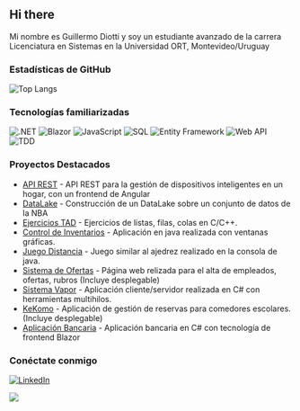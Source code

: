## Hi there 

Mi nombre es Guillermo Diotti y soy un estudiante avanzado de la carrera Licenciatura en Sistemas en la Universidad ORT, Montevideo/Uruguay

### Estadísticas de GitHub

![Top Langs](https://github-readme-stats.vercel.app/api/top-langs/?username=GuillermoDiotti&layout=compact&theme=radical)

### Tecnologías familiarizadas

![.NET](https://img.shields.io/badge/.NET-5C2D91?style=for-the-badge&logo=dotnet&logoColor=white)
![Blazor](https://img.shields.io/badge/Blazor-512BD4?style=for-the-badge&logo=blazor&logoColor=white)
![JavaScript](https://img.shields.io/badge/JavaScript-F7DF1E?style=for-the-badge&logo=javascript&logoColor=black)
![SQL](https://img.shields.io/badge/SQL-316192?style=for-the-badge&logo=postgresql&logoColor=white)
![Entity Framework](https://img.shields.io/badge/Entity_Framework-1E75C2?style=for-the-badge&logo=nuget&logoColor=white)
![Web API](https://img.shields.io/badge/Web_API-0288D1?style=for-the-badge&logo=webapi&logoColor=white)
![TDD](https://img.shields.io/badge/TDD-E34F26?style=for-the-badge&logo=testcafe&logoColor=white)

### Proyectos Destacados

- [API REST](https://github.com/GuillermoDiotti/Homify) - API REST para la gestión de dispositivos inteligentes en un hogar, con un frontend de Angular
- [DataLake](https://github.com/GuillermoDiotti/NBA_DataLake) - Construcción de un DataLake sobre un conjunto de datos de la NBA
- [Ejercicios TAD](https://github.com/GuillermoDiotti/EjerciciosTAD) - Ejercicios de listas, filas, colas en C/C++.
- [Control de Inventarios](https://github.com/GuillermoDiotti/ControlInventarios) - Aplicación en java realizada con ventanas gráficas.
- [Juego Distancia](https://github.com/GuillermoDiotti/JuegoDistancia) - Juego similar al ajedrez realizado en la consola de java.
- [Sistema de Ofertas](https://github.com/GuillermoDiotti/SistemaOfertas) - Página web relizada para el alta de empleados, ofertas, rubros (Incluye desplegable)
- [Sistema Vapor](https://github.com/GuillermoDiotti/SistemaVapor) - Aplicación cliente/servidor realizada en C# con herramientas multihilos.
- [KeKomo](https://github.com/GuillermoDiotti/KeKomo) - Aplicación de gestión de reservas para comedores escolares. (Incluye desplegable)
- [Aplicación Bancaria](https://github.com/GuillermoDiotti/BankingApplication) - Aplicación bancaria en C# con tecnología de frontend Blazor


### Conéctate conmigo

[![LinkedIn](https://img.shields.io/badge/LinkedIn-GuillermoDiotti-blue?style=for-the-badge&logo=linkedin)](https://www.linkedin.com/in/guillermo-diotti-481396254/)


[![](https://visitcount.itsvg.in/api?id=GuillermoDiotti&label=Profile%20Views&color=0&icon=2&pretty=false)](https://visitcount.itsvg.in)

